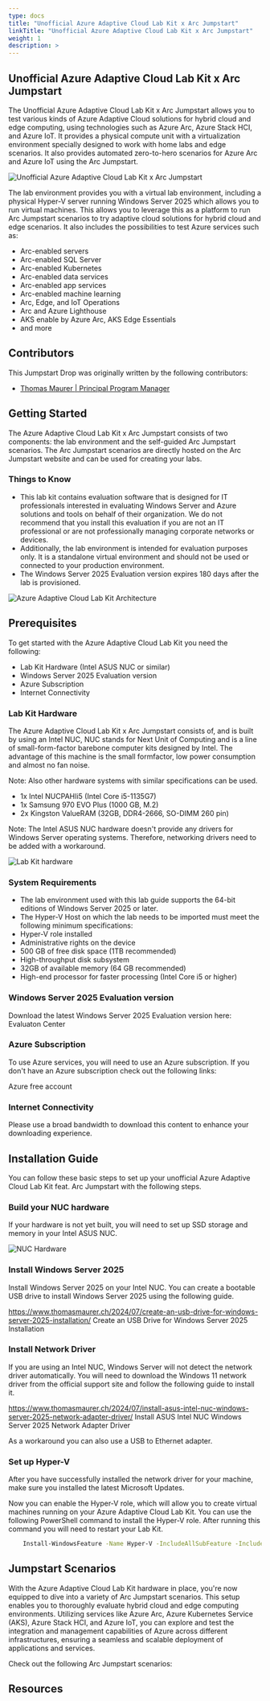 ```yaml
---
type: docs
title: "Unofficial Azure Adaptive Cloud Lab Kit x Arc Jumpstart"
linkTitle: "Unofficial Azure Adaptive Cloud Lab Kit x Arc Jumpstart"
weight: 1
description: >
---
```


## Unofficial Azure Adaptive Cloud Lab Kit x Arc Jumpstart

The Unofficial Azure Adaptive Cloud Lab Kit x Arc Jumpstart allows you to test various kinds of Azure Adaptive Cloud solutions for hybrid cloud and edge computing, using technologies such as Azure Arc, Azure Stack HCI, and Azure IoT. It provides a physical compute unit with a virtualization environment specially designed to work with home labs and edge scenarios. It also provides automated zero-to-hero scenarios for Azure Arc and Azure IoT using the Arc Jumpstart.

![Unofficial Azure Adaptive Cloud Lab Kit x Arc Jumpstart](./artifacts/media/Azure-Adaptive-Cloud-Lab-Kit-x-Arc-Jumpstart.jpg#center)

The lab environment provides you with a virtual lab environment, including a physical Hyper-V server running Windows Server 2025 which allows you to run virtual machines. This allows you to leverage this as a platform to run Arc Jumpstart scenarios to try adaptive cloud solutions for hybrid cloud and edge scenarios. It also includes the possibilities to test Azure services such as:

- Arc-enabled servers
- Arc-enabled SQL Server
- Arc-enabled Kubernetes
- Arc-enabled data services
- Arc-enabled app services
- Arc-enabled machine learning
- Arc, Edge, and IoT Operations
- Arc and Azure Lighthouse
- AKS enable by Azure Arc, AKS Edge Essentials
- and more

## Contributors

This Jumpstart Drop was originally written by the following contributors:

- [Thomas Maurer | Principal Program Manager](https://www.linkedin.com/in/thomasmaurer2)

## Getting Started

The Azure Adaptive Cloud Lab Kit x Arc Jumpstart consists of two components: the lab environment and the self-guided Arc Jumpstart scenarios. The Arc Jumpstart scenarios are directly hosted on the Arc Jumpstart website and can be used for creating your labs.

### Things to Know 

- This lab kit contains evaluation software that is designed for IT professionals interested in evaluating Windows Server and Azure solutions and tools on behalf of their organization. We do not recommend that you install this evaluation if you are not an IT professional or are not professionally managing corporate networks or devices.
- Additionally, the lab environment is intended for evaluation purposes only. It is a standalone virtual environment and should not be used or connected to your production environment.
- The Windows Server 2025 Evaluation version expires 180 days after the lab is provisioned.

![Azure Adaptive Cloud Lab Kit Architecture](./artifacts/media/Azure-Adaptive-Cloud-Lab-Kit-Archiecture.jpg#center)

## Prerequisites

To get started with the Azure Adaptive Cloud Lab Kit you need the following:

- Lab Kit Hardware (Intel ASUS NUC or similar)
- Windows Server 2025 Evaluation version
- Azure Subscription
- Internet Connectivity

### Lab Kit Hardware

The Azure Adaptive Cloud Lab Kit x Arc Jumpstart consists of, and is built by using an Intel NUC, NUC stands for Next Unit of Computing and is a line of small-form-factor barebone computer kits designed by Intel. The advantage of this machine is the small formfactor, low power consumption and almost no fan noise.

Note: Also other hardware systems with similar specifications can be used.

- 1x Intel NUCPAHIi5 (Intel Core i5-1135G7)
- 1x Samsung 970 EVO Plus (1000 GB, M.2)
- 2x Kingston ValueRAM (32GB, DDR4-2666, SO-DIMM 260 pin)

Note: The Intel ASUS NUC hardware doesn't provide any drivers for Windows Server operating systems. Therefore, networking drivers need to be added with a workaround.

![Lab Kit hardware](./artifacts/media/Lab-Kit-Hardware-Intel-ASUS-NUC-scaled.jpg#center)

 ### System Requirements

- The lab environment used with this lab guide supports the 64-bit editions of Windows Server 2025 or later. 
- The Hyper-V Host on which the lab needs to be imported must meet the following minimum specifications:
- Hyper-V role installed
- Administrative rights on the device
- 500 GB of free disk space (1TB recommended)
- High-throughput disk subsystem
- 32GB of available memory (64 GB recommended)
- High-end processor for faster processing (Intel Core i5 or higher)

### Windows Server 2025 Evaluation version

Download the latest Windows Server 2025 Evaluation version here: Evaluaton Center

### Azure Subscription

To use Azure services, you will need to use an Azure subscription. If you don't have an Azure subscription check out the following links:

Azure free account

### Internet Connectivity

Please use a broad bandwidth to download this content to enhance your downloading experience.

## Installation Guide

You can follow these basic steps to set up your unofficial Azure Adaptive Cloud Lab Kit feat. Arc Jumpstart with the following steps.

### Build your NUC hardware

If your hardware is not yet built, you will need to set up SSD storage and memory in your Intel ASUS NUC.

![NUC Hardware](./artifacts/media/Intel-NUC-Windows-Server-LAB.jpg#center)

### Install Windows Server 2025

Install Windows Server 2025 on your Intel NUC. You can create a bootable USB drive to install Windows Server 2025 using the following guide.

https://www.thomasmaurer.ch/2024/07/create-an-usb-drive-for-windows-server-2025-installation/
Create an USB Drive for Windows Server 2025 Installation

### Install Network Driver

If you are using an Intel NUC, Windows Server will not detect the network driver automatically. You will need to download the Windows 11 network driver from the official support site and follow the following guide to install it.

https://www.thomasmaurer.ch/2024/07/install-asus-intel-nuc-windows-server-2025-network-adapter-driver/
Install ASUS Intel NUC Windows Server 2025 Network Adapter Driver

As a workaround you can also use a USB to Ethernet adapter.

### Set up Hyper-V

After you have successfully installed the network driver for your machine, make sure you installed the latest Microsoft Updates.

Now you can enable the Hyper-V role, which will allow you to create virtual machines running on your Azure Adaptive Cloud Lab Kit. You can use the following PowerShell command to install the Hyper-V role. After running this command you will need to restart your Lab Kit.

```sh
    Install-WindowsFeature -Name Hyper-V -IncludeAllSubFeature -IncludeManagementTools
```

## Jumpstart Scenarios

With the Azure Adaptive Cloud Lab Kit hardware in place, you're now equipped to dive into a variety of Arc Jumpstart scenarios. This setup enables you to thoroughly evaluate hybrid cloud and edge computing environments. Utilizing services like Azure Arc, Azure Kubernetes Service (AKS), Azure Stack HCI, and Azure IoT, you can explore and test the integration and management capabilities of Azure across different infrastructures, ensuring a seamless and scalable deployment of applications and services.

Check out the following Arc Jumpstart scenarios:

## Resources
